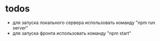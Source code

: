 # todos

- для запуска локального сервера использовать команду "npm run server"
- для запуска фронта использовать команду "npm start" 

